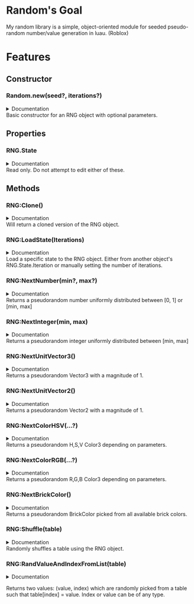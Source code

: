 # Random's Goal
My random library is a simple, object-oriented module for seeded pseudo-random number/value generation in luau. (Roblox)

# Features

## Constructor
### Random.new(seed?, iterations?)
<details>
<summary>Documentation</summary>
(seed: number?, iterations: number?) -> (RNG)
</details>
Basic constructor for an RNG object with optional parameters.

## Properties
### RNG.State
<details>
<summary>Documentation</summary>
.Iteration: number; <br>
.Seed: number;
</details>
Read only. Do not attempt to edit either of these.

## Methods
### RNG:Clone()
<details>
<summary>Documentation</summary>
(self: RNG) -> (RNG)
</details>
Will return a cloned version of the RNG object.

### RNG:LoadState(Iterations)
<details>
<summary>Documentation</summary>
(self: RNG, Iterations: number) -> ()
</details>
Load a specific state to the RNG object. Either from another object's RNG.State.Iteration or manually setting the number of iterations.

### RNG:NextNumber(min?, max?)
<details>
<summary>Documentation</summary>
(self: RNG, min: number?, max: number?) -> (number)
</details>
Returns a pseudorandom number uniformly distributed between [0, 1] or [min, max]

### RNG:NextInteger(min, max)
<details>
<summary>Documentation</summary>
(self: RNG, min: number, max: number) -> (number)
</details>
Returns a pseudorandom integer uniformly distributed between [min, max]

### RNG:NextUnitVector3()
<details>
<summary>Documentation</summary>
(self: RNG) -> (Vector3)
</details>
Returns a pseudorandom Vector3 with a magnitude of 1.

### RNG:NextUnitVector2()
<details>
<summary>Documentation</summary>
(self: RNG) -> (Vector2)
</details>
Returns a pseudorandom Vector2 with a magnitude of 1.

### RNG:NextColorHSV(...?)
<details>
<summary>Documentation</summary>
> @param MinHue > Number? > Default 0 <br>
> @param MaxHue > Number? > Default 1 <br>
> @param MinSaturation > Number? > Default 0 <br>
> @param MaxSaturation > Number? > Default 1 <br>
> @param MinValue > Number? > Default 0 <br>
> @param MaxValue > Number? > Default 1 <br>
<br>
(self: RNG, ...) -> (Color3)
</details>
Returns a pseudorandom H,S,V Color3 depending on parameters.

### RNG:NextColorRGB(...?)
<details>
<summary>Documentation</summary>
> @param MinR > Number? > Default 0 <br>
> @param MaxR > Number? > Default 255 <br>
> @param MinSaturation > Number? > Default 0 <br>
> @param MaxSaturation > Number? > Default 255 <br>
> @param MinValue > Number? > Default 0 <br>
> @param MaxValue > Number? > Default 255 <br>
<br>
(self: RNG, ...) -> (Color3)
</details>
Returns a pseudorandom R,G,B Color3 depending on parameters.

### RNG:NextBrickColor()
<details>
<summary>Documentation</summary>
(self: RNG) -> (BrickColor)
</details>
Returns a pseudorandom BrickColor picked from all available brick colors.

### RNG:Shuffle(table)
<details>
<summary>Documentation</summary>
(self: RNG, tb: {}) -> ()
</details>
Randomly shuffles a table using the RNG object.

### RNG:RandValueAndIndexFromList(table)
<details>
<summary>Documentation</summary>
(self: RNG, tb: {}) -> (any, any)
</details>

Returns two values: (value, index) which are randomly picked from a table such that table[index] = value. Index or value can be of any type.
